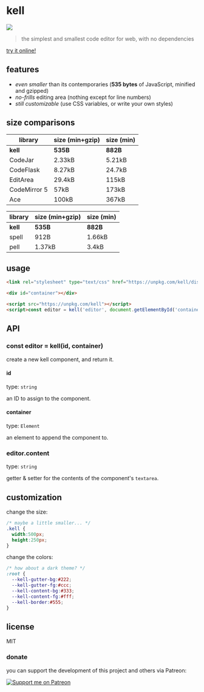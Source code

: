# kell

<a href="https://www.npmjs.com/package/kell"><img src="https://img.shields.io/npm/v/kell" /></a>

> the simplest and smallest code editor for web, with no dependencies

[try it online!](https://sporeball.dev/kell)

## features
- *even smaller* than its contemporaries (**535 bytes** of JavaScript, minified and gzipped)
- *no-frills* editing area (nothing except for line numbers)
- *still customizable* (use CSS variables, or write your own styles)

## size comparisons
| library      | size (min+gzip) | size (min) |
|--------------|-----------------|------------|
| **kell**     | **535B**        | **882B**   |
| CodeJar      | 2.33kB          | 5.21kB     |
| CodeFlask    | 8.27kB          | 24.7kB     |
| EditArea     | 29.4kB          | 115kB      |
| CodeMirror 5 | 57kB            | 173kB      |
| Ace          | 100kB           | 367kB      |

| library  | size (min+gzip) | size (min) |
|----------|-----------------|------------|
| **kell** | **535B**        | **882B**   |
| spell    | 912B            | 1.66kB     |
| pell     | 1.37kB          | 3.4kB      |

## usage

```html
<link rel="stylesheet" type="text/css" href="https://unpkg.com/kell/dist/kell.min.css">

<div id="container"></div>

<script src="https://unpkg.com/kell"></script>
<script>const editor = kell('editor', document.getElementById('container'))</script>
```

## API

### const editor = kell(id, container)
create a new kell component, and return it.

#### id
type: `string`

an ID to assign to the component.

#### container
type: `Element`

an element to append the component to.

### editor.content
type: `string`

getter & setter for the contents of the component's `textarea`.

## customization
change the size:

```css
/* maybe a little smaller... */
.kell {
  width:500px;
  height:250px;
}
```

change the colors:

```css
/* how about a dark theme? */
:root {
  --kell-gutter-bg:#222;
  --kell-gutter-fg:#ccc;
  --kell-content-bg:#333;
  --kell-content-fg:#fff;
  --kell-border:#555;
}
```

## license
MIT

### donate
you can support the development of this project and others via Patreon:

[![Support me on Patreon](https://img.shields.io/endpoint.svg?url=https%3A%2F%2Fshieldsio-patreon.vercel.app%2Fapi%3Fusername%3Dsporeball%26type%3Dpledges%26suffix%3D%252Fmonth&style=for-the-badge)](https://patreon.com/sporeball)

